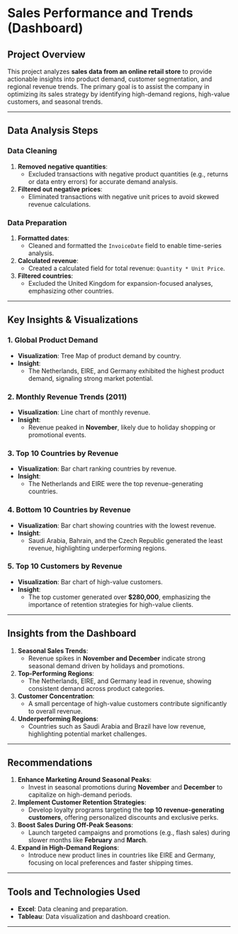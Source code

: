 # Sales Performance and Trends (Dashboard)

## Project Overview
This project analyzes **sales data from an online retail store** to provide actionable insights into product demand, customer segmentation, and regional revenue trends. The primary goal is to assist the company in optimizing its sales strategy by identifying high-demand regions, high-value customers, and seasonal trends.

---

## Data Analysis Steps

### **Data Cleaning**
1. **Removed negative quantities**:
   - Excluded transactions with negative product quantities (e.g., returns or data entry errors) for accurate demand analysis.
2. **Filtered out negative prices**:
   - Eliminated transactions with negative unit prices to avoid skewed revenue calculations.

### **Data Preparation**
1. **Formatted dates**:
   - Cleaned and formatted the `InvoiceDate` field to enable time-series analysis.
2. **Calculated revenue**:
   - Created a calculated field for total revenue: `Quantity * Unit Price`.
3. **Filtered countries**:
   - Excluded the United Kingdom for expansion-focused analyses, emphasizing other countries.

---

## Key Insights & Visualizations

### 1. **Global Product Demand**
- **Visualization**: Tree Map of product demand by country.
- **Insight**:
  - The Netherlands, EIRE, and Germany exhibited the highest product demand, signaling strong market potential.

### 2. **Monthly Revenue Trends (2011)**
- **Visualization**: Line chart of monthly revenue.
- **Insight**:
  - Revenue peaked in **November**, likely due to holiday shopping or promotional events.

### 3. **Top 10 Countries by Revenue**
- **Visualization**: Bar chart ranking countries by revenue.
- **Insight**:
  - The Netherlands and EIRE were the top revenue-generating countries.

### 4. **Bottom 10 Countries by Revenue**
- **Visualization**: Bar chart showing countries with the lowest revenue.
- **Insight**:
  - Saudi Arabia, Bahrain, and the Czech Republic generated the least revenue, highlighting underperforming regions.

### 5. **Top 10 Customers by Revenue**
- **Visualization**: Bar chart of high-value customers.
- **Insight**:
  - The top customer generated over **$280,000**, emphasizing the importance of retention strategies for high-value clients.

---

## Insights from the Dashboard

1. **Seasonal Sales Trends**:
   - Revenue spikes in **November and December** indicate strong seasonal demand driven by holidays and promotions.
2. **Top-Performing Regions**:
   - The Netherlands, EIRE, and Germany lead in revenue, showing consistent demand across product categories.
3. **Customer Concentration**:
   - A small percentage of high-value customers contribute significantly to overall revenue.
4. **Underperforming Regions**:
   - Countries such as Saudi Arabia and Brazil have low revenue, highlighting potential market challenges.

---

## Recommendations

1. **Enhance Marketing Around Seasonal Peaks**:
   - Invest in seasonal promotions during **November** and **December** to capitalize on high-demand periods.
2. **Implement Customer Retention Strategies**:
   - Develop loyalty programs targeting the **top 10 revenue-generating customers**, offering personalized discounts and exclusive perks.
3. **Boost Sales During Off-Peak Seasons**:
   - Launch targeted campaigns and promotions (e.g., flash sales) during slower months like **February** and **March**.
4. **Expand in High-Demand Regions**:
   - Introduce new product lines in countries like EIRE and Germany, focusing on local preferences and faster shipping times.

---

## Tools and Technologies Used
- **Excel**: Data cleaning and preparation.
- **Tableau**: Data visualization and dashboard creation.

---

